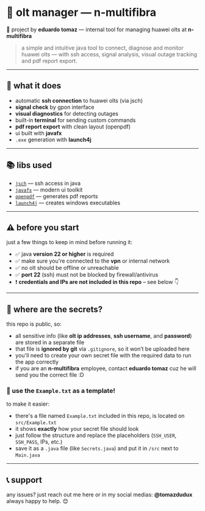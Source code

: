 # 🧠 olt manager — n-multifibra

🔧 project by **eduardo tomaz** — internal tool for managing huawei olts at **n-multifibra**

> a simple and intuitive java tool to connect, diagnose and monitor huawei olts — with ssh access, signal analysis, visual outage tracking and pdf report export.

---

## 🚀 what it does

- automatic **ssh connection** to huawei olts (via jsch)  
- **signal check** by gpon interface  
- **visual diagnostics** for detecting outages  
- built-in **terminal** for sending custom commands  
- **pdf report export** with clean layout (openpdf)  
- ui built with **javafx**  
- `.exe` generation with **launch4j**

---

## 📚 libs used

- [`jsch`](http://www.jcraft.com/jsch/) — ssh access in java  
- [`javafx`](https://openjfx.io/) — modern ui toolkit  
- [`openpdf`](https://github.com/LibrePDF/OpenPDF) — generates pdf reports  
- [`launch4j`](http://launch4j.sourceforge.net/) — creates windows executables  

---

## ⚠️ before you start

just a few things to keep in mind before running it:

- ✅ java **version 22 or higher** is required  
- ✅ make sure you're connected to the **vpn** or internal network  
- ✅ no olt should be offline or unreachable  
- ✅ **port 22** (ssh) must not be blocked by firewall/antivirus  
- ❗ **credentials and IPs are not included in this repo** – see below 👇

---

## 🔐 where are the secrets?

this repo is public, so:

- all sensitive info (like **olt ip addresses**, **ssh username**, and **password**)  
  are stored in a separate file  
- that file is **ignored by git** via `.gitignore`, so it won’t be uploaded here  
- you'll need to create your own secret file with the required data to run the app correctly
- if you are an **n-multifibra** employee, contact **eduardo tomaz** cuz he will send you the correct file :D

### 📄 use the `Example.txt` as a template!

to make it easier:

- there's a file named `Example.txt` included in this repo, is located on `src/Example.txt`
- it shows **exactly** how your secret file should look  
- just follow the structure and replace the placeholders (`SSH_USER`, `SSH_PASS`, IPs, etc.)
- save it as a `.java` file (like `Secrets.java`) and put it in `/src` next to `Main.java`

---

## 📞 support

any issues? just reach out me here or in my social medias: **@tomazdudux** <br>
always happy to help. 😊
